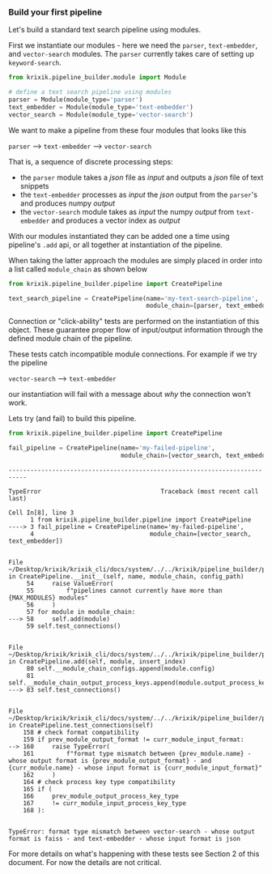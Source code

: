 ### Build your first pipeline

Let's build a standard text search pipeline using modules.
 
First we instantiate our modules - here we need the `parser`, `text-embedder`, and `vector-search` modules.  The `parser` currently takes care of setting up `keyword-search`.


```python
from krixik.pipeline_builder.module import Module

# define a text search pipeline using modules
parser = Module(module_type='parser')
text_embedder = Module(module_type='text-embedder')
vector_search = Module(module_type='vector-search')
```

We want to make a pipeline from these four modules that looks like this

`parser` --> `text-embedder` --> `vector-search`

That is, a sequence of discrete processing steps:

- the `parser` module takes a *json* file as *input* and outputs a *json* file of text snippets
- the `text-embedder` processes as *input* the *json* output from the `parser`'s and produces numpy *output*
- the `vector-search` module takes as *input* the numpy *output* from `text-embedder` and produces a vector index as *output*

With our modules instantiated they can be added one a time using pipeline's `.add` api, or all together at instantiation of the pipeline.  

When taking the latter approach the modules are simply placed in order into a list called `module_chain` as shown below


```python
from krixik.pipeline_builder.pipeline import CreatePipeline

text_search_pipeline = CreatePipeline(name='my-text-search-pipeline', 
                                      module_chain=[parser, text_embedder, vector_search])
```

Connection or "click-ability" tests are performed on the instantiation of this object.  These guarantee proper flow of input/output information through the defined module chain of the pipeline.

These tests catch incompatible module connections.  For example if we try the pipeline

`vector-search` --> `text-embedder`

our instantiation will fail with a message about *why* the connection won't work. 

 Lets try (and fail) to build this pipeline.


```python
from krixik.pipeline_builder.pipeline import CreatePipeline

fail_pipeline = CreatePipeline(name='my-failed-pipeline', 
                               module_chain=[vector_search, text_embedder])
```


    ---------------------------------------------------------------------------

    TypeError                                 Traceback (most recent call last)

    Cell In[8], line 3
          1 from krixik.pipeline_builder.pipeline import CreatePipeline
    ----> 3 fail_pipeline = CreatePipeline(name='my-failed-pipeline', 
          4                                module_chain=[vector_search, text_embedder])


    File ~/Desktop/krixik/krixik_cli/docs/system/../../krixik/pipeline_builder/pipeline.py:58, in CreatePipeline.__init__(self, name, module_chain, config_path)
         54     raise ValueError(
         55         f"pipelines cannot currently have more than {MAX_MODULES} modules"
         56     )
         57 for module in module_chain:
    ---> 58     self.add(module)
         59 self.test_connections()


    File ~/Desktop/krixik/krixik_cli/docs/system/../../krixik/pipeline_builder/pipeline.py:83, in CreatePipeline.add(self, module, insert_index)
         80 self.__module_chain_configs.append(module.config)
         81 self.__module_chain_output_process_keys.append(module.output_process_key)
    ---> 83 self.test_connections()


    File ~/Desktop/krixik/krixik_cli/docs/system/../../krixik/pipeline_builder/pipeline.py:160, in CreatePipeline.test_connections(self)
        158 # check format compatibility
        159 if prev_module_output_format != curr_module_input_format:
    --> 160     raise TypeError(
        161         f"format type mismatch between {prev_module.name} - whose output format is {prev_module_output_format} - and {curr_module.name} - whose input format is {curr_module_input_format}"
        162     )
        164 # check process key type compatibility
        165 if (
        166     prev_module_output_process_key_type
        167     != curr_module_input_process_key_type
        168 ):


    TypeError: format type mismatch between vector-search - whose output format is faiss - and text-embedder - whose input format is json


For more details on what's happening with these tests see Section 2 of this document.  For now the details are not critical.
